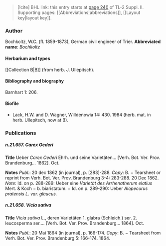> [!cite] BHL link: this entry starts at [page 240](https://www.biodiversitylibrary.org/page/33265437) of TL-2 Suppl. II.
> Supporting pages: [[Abbreviations|abbreviations]], [[Layout key|layout key]].

### Author

Bochkoltz, W.C. (fl. 1859-1873), German civil engineer of Trier. 
**Abbreviated name**: *Bochkoltz*

#### Herbarium and types

[[Collection B|B]] (from herb. J. Ullepitsch).

#### Bibliography and biography

Barnhart 1: 206.

#### Biofile

- Lack, H.W. and D. Wagner, Willdenowia 14: 430. 1984 (herb. mat. in herb. Ullepitsch, now at B).

### Publications

##### n.21.657. Carex Oederi

**Title**
Ueber *Carex Oederi* Ehrh. und seine Varietäten... \[Verh. Bot. Ver. Prov. Brandenburg... 1862\]. Oct.

**Notes**
*Publ*.: 20 dec 1862 (in journal), p. \[283\]-288. *Copy*: B. − Tearsheet or reprint from Verh. Bot. Ver. Prov. Brandenburg 3-4: 283-288. 20 Dec 1862.
*Note*: Id. on p. 288-289: Ueber eine *Varietät des Arrhenatherum elatius* Mert. & Koch − b. biaristatum. − Id. on p. 289-290: Ueber *Alopecurus pratensis L. var. glaucus.*

##### n.21.658. Vicia sativa

**Title**
*Vicia sativa* L., deren Varietäten 1. glabra (Schleich.) ser. 2. leucosperma ser.... \[Verh. Bot. Ver. Prov. Brandenburg... 1864\]. Oct.

**Notes**
*Publ*.: 20 Mai 1864 (in journal), p. 166-174. *Copy*: B. − Tearsheet from Verh. Bot. Ver. Prov. Brandenburg 5: 166-174. 1864.

